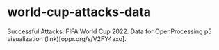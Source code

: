 # world-cup-attacks-data
Successful Attacks: FIFA World Cup 2022. Data for OpenProcessing p5 visualization (link)[oppr.org/s/V2FY4axo].

